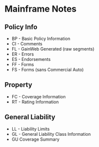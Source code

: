 # Mainframe Notes

## Policy Info

* BP - Basic Policy Information
* CI - Comments
* FL - GainWeb Generated (raw segments)
* ER - Errors
* ES - Endorsements
* FF - Forms
* FS - Forms (sans Commercial Auto)

## Property
* FC - Coverage Information
* RT - Rating Information

## General Liability
* LL - Liability Limits
* GL - General Liability Class Information
* GU Coverage Summary
